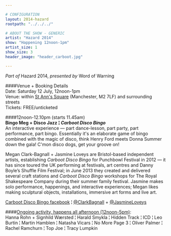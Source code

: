 ```yaml
---

# CONFIGURATION
layout: 2014-hazard
rootpath: "../../../"

# ABOUT THE SHOW - GENERIC
artist: "Hazard 2014"
show: "Happening 12noon-1pm"
artist_size: 1
show_size: 3
header_image: "header_carboot.jpg"

---
```

*Part of* Hazard 2014, *presented by* Word of Warning       
     
####Venue + Booking Details        
Date: Saturday 12 July, 12noon-1pm                
Venue: within [St Ann's Square](http://bit.ly/1wrGmvW) (Manchester, M2 7LF) and surrounding streets       
Tickets: FREE/unticketed                              
                
####12noon-12.10pm (starts 11.45am)        
**Bingo Meg + Disco Jazz ¦ *Carboot Disco Bingo***        
An interactive experience — part dance-lesson, part party, part performance, part bingo. Essentially it's an elaborate game of bingo combined with the magic of disco, think Henry Ford meets Donna Summer down the gala! C'mon disco dogs, get your groove on!        
        
Megan Clark-Bagnall + Jasmine Loveys are Bristol-based independent artists, establishing *Carboot Disco Bingo* for Punchbowl Festival in 2012 — it has since toured the UK performing at festivals, art centres and Danny Boyle’s Shuffle Film Festival; in June 2013 they created and delivered several craft stations and *Carboot Disco Bingo* workshops for The Royal Shakespeare Company during their summer family festival. Jasmine makes solo performance, happenings, and interactive experiences; Megan likes making sculptural objects, installations, immersive art forms and live art.        
        
[Carboot Disco Bingo facebook](http://www.facebook.com/CarbootDiscoBingoFanClub) ¦ [@ClarkBagnall](http://twitter.com/ClarkBagnall) + [@JasmineLoveys](http://twitter.com/JasmineLoveys)        
         
####[Ongoing activity, happens all afternoon (12noon-5pm)](/archive/2014-hazard/ongoing):                
Hanna Rohn + Signhild Wærsted ¦ Harald Smykla ¦ Hidden Track ¦ ICD ¦ Leo Burtin ¦ Martin Hamblen ¦ Natasha Vicars ¦ No More Page 3 ¦ Oliver Palmer ¦ Rachel Ramchurn ¦ Top Joe ¦ Tracy Lumpkin
